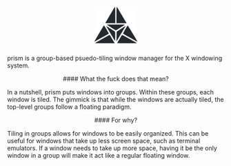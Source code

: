 <div align="center">
<h1>
<img src="prism.png" width="100px">
</h1>
</div>

prism is a group-based psuedo-tiling window manager for the X windowing system.

<div align="center">
#### What the fuck does that mean?
</div>

In a nutshell, prism puts windows into groups. Within these groups,
each window is tiled. The gimmick is that while the windows are actually
tiled, the top-level groups follow a floating paradigm.

<div align="center">
#### For why?
</div>

Tiling in groups allows for windows to be easily organized.
This can be useful for windows that take up less screen space, such as
terminal emulators. If a window needs to take up more space, having it be the
only window in a group will make it act like a regular floating window.
